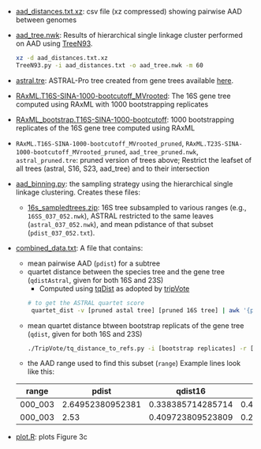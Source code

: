 * [aad_distances.txt.xz](aad_distances.txt.xz): csv file (xz compressed) showing pairwise AAD between genomes

* [aad_tree.nwk](aad_tree.nwk): Results of hierarchical single linkage cluster performed on AAD using [TreeN93](https://github.com/niemasd/TreeN93/tree/a4e2bfc8a0bd573d484165b7e99a53aa5eb443b9).
  ~~~bash
  xz -d aad_distances.txt.xz
  TreeN93.py -i aad_distances.txt -o aad_tree.nwk -m 60
  ~~~

* [astral.tre](astral.tre): ASTRAL-Pro tree created from gene trees available [here](../genetreeAAD/all-gene-trees.zip). 

* [RAxML.T16S-SINA-1000-bootcutoff_MVrooted](RAxML.T16S-SINA-1000-bootcutoff_MVrooted): The 16S gene tree computed using RAxML with 1000 bootstrapping replicates

* [RAxML_bootstrap.T16S-SINA-1000-bootcutoff](RAxML_bootstrap.T16S-SINA-1000-bootcutoff): 1000 bootstrapping replicates of the 16S gene tree computed using RAxML

* `RAxML.T16S-SINA-1000-bootcutoff_MVrooted_pruned`, 
  `RAxML.T23S-SINA-1000-bootcutoff_MVrooted_pruned`, 
  `aad_tree_pruned.nwk`, 
  `astral_pruned.tre`: pruned version of trees above; Restrict the leafset of all trees (astral, S16, S23, aad_tree) and to their intersection

* [aad_binning.py](aad_binning.py): the sampling strategy using the hierarchical single linkage clustering. Creates these files:

  * [16s_sampledtrees.zip](16s_sampledtrees.zip): 16S tree subsampled to various ranges (e.g., `16SS_037_052.nwk`), ASTRAL restricted to the same leaves (`astral_037_052.nwk`), and mean pdistance of that subset (`pdist_037_052.txt`).

* [combined_data.txt](combined_data.txt): A file that contains:
  * mean pairwise AAD (`pdist`) for a subtree
  * quartet distance between the species tree and the gene tree (`qdistAstral`, given for both 16S and 23S)
    * Computed using [tqDist](https://users-cs.au.dk/cstorm/software/tqdist/) as adopted by [tripVote]()
    ~~~bash
    # to get the ASTRAL quartet score
     quartet_dist -v [pruned astal tree] [pruned 16S tree] | awk '{print $4;}
    ~~~
  * mean quartet distance btween bootstrap replicats of the gene tree (`qdist`, given for both 16S and 23S)
    ~~~bash
    ./TripVote/tq_distance_to_refs.py -i [bootstrap replicates] -r [main file] -m quartet -o [outputfile]
    ~~~~
  * the AAD range used to find this subset (`range`)
  Example lines look like this:

  |range|pdist|qdist16|qdist23|qdistAstral16|qdistAstral23|
  |-----|-----|-------|-------|-------------|-------------|
  |000_003|2.64952380952381|0.338385714285714|0.438738095238096|0.680952|0.514286|
  |000_003|2.53|0.409723809523809|0.266171428571429|0.52381|0.609524|

* [plot.R](plot.R): plots Figure 3c 
